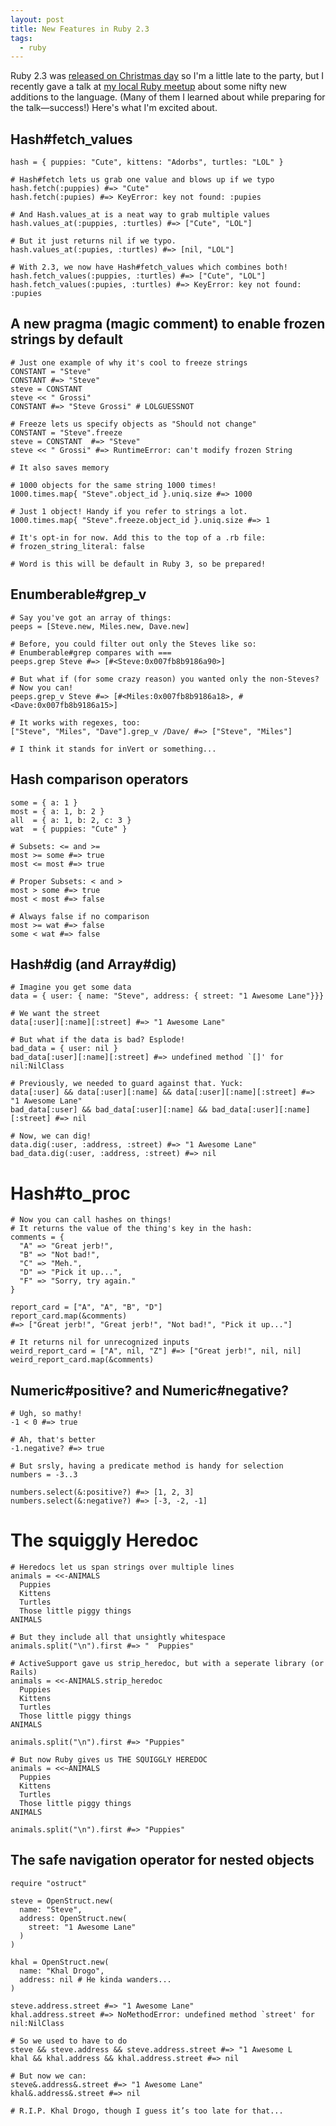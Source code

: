 ```yaml
---
layout: post
title: New Features in Ruby 2.3
tags:
  - ruby
---
```


Ruby 2.3 was [released on Christmas day](https://www.ruby-lang.org/en/news/2015/12/25/ruby-2-3-0-released/) so I'm a little late to the party, but I recently gave a talk at [my local Ruby meetup](http://indyrb.org/) about some nifty new additions to the language. (Many of them I learned about while preparing for the talk—success!) Here's what I'm excited about.

<!--more-->

## Hash#fetch_values

    hash = { puppies: "Cute", kittens: "Adorbs", turtles: "LOL" }

    # Hash#fetch lets us grab one value and blows up if we typo
    hash.fetch(:puppies) #=> "Cute"
    hash.fetch(:pupies) #=> KeyError: key not found: :pupies

    # And Hash.values_at is a neat way to grab multiple values
    hash.values_at(:puppies, :turtles) #=> ["Cute", "LOL"]

    # But it just returns nil if we typo.
    hash.values_at(:pupies, :turtles) #=> [nil, "LOL"]

    # With 2.3, we now have Hash#fetch_values which combines both!
    hash.fetch_values(:puppies, :turtles) #=> ["Cute", "LOL"]
    hash.fetch_values(:pupies, :turtles) #=> KeyError: key not found: :pupies

## A new pragma (magic comment) to enable frozen strings by default

    # Just one example of why it's cool to freeze strings
    CONSTANT = "Steve"
    CONSTANT #=> "Steve"
    steve = CONSTANT
    steve << " Grossi"
    CONSTANT #=> "Steve Grossi" # LOLGUESSNOT

    # Freeze lets us specify objects as "Should not change"
    CONSTANT = "Steve".freeze
    steve = CONSTANT  #=> "Steve"
    steve << " Grossi" #=> RuntimeError: can't modify frozen String

    # It also saves memory

    # 1000 objects for the same string 1000 times!
    1000.times.map{ "Steve".object_id }.uniq.size #=> 1000

    # Just 1 object! Handy if you refer to strings a lot.
    1000.times.map{ "Steve".freeze.object_id }.uniq.size #=> 1

    # It's opt-in for now. Add this to the top of a .rb file:
    # frozen_string_literal: false

    # Word is this will be default in Ruby 3, so be prepared!

## Enumberable#grep_v

    # Say you've got an array of things:
    peeps = [Steve.new, Miles.new, Dave.new]

    # Before, you could filter out only the Steves like so:
    # Enumberable#grep compares with ===
    peeps.grep Steve #=> [#<Steve:0x007fb8b9186a90>]

    # But what if (for some crazy reason) you wanted only the non-Steves?
    # Now you can!
    peeps.grep_v Steve #=> [#<Miles:0x007fb8b9186a18>, #<Dave:0x007fb8b9186a15>]

    # It works with regexes, too:
    ["Steve", "Miles", "Dave"].grep_v /Dave/ #=> ["Steve", "Miles"]

    # I think it stands for inVert or something...

## Hash comparison operators

    some = { a: 1 }
    most = { a: 1, b: 2 }
    all  = { a: 1, b: 2, c: 3 }
    wat  = { puppies: "Cute" }

    # Subsets: <= and >=
    most >= some #=> true
    most <= most #=> true

    # Proper Subsets: < and >
    most > some #=> true
    most < most #=> false

    # Always false if no comparison
    most >= wat #=> false
    some < wat #=> false

## Hash#dig (and Array#dig)

    # Imagine you get some data
    data = { user: { name: "Steve", address: { street: "1 Awesome Lane"}}}

    # We want the street
    data[:user][:name][:street] #=> "1 Awesome Lane"

    # But what if the data is bad? Esplode!
    bad_data = { user: nil }
    bad_data[:user][:name][:street] #=> undefined method `[]' for nil:NilClass

    # Previously, we needed to guard against that. Yuck:
    data[:user] && data[:user][:name] && data[:user][:name][:street] #=> "1 Awesome Lane"
    bad_data[:user] && bad_data[:user][:name] && bad_data[:user][:name][:street] #=> nil

    # Now, we can dig!
    data.dig(:user, :address, :street) #=> "1 Awesome Lane"
    bad_data.dig(:user, :address, :street) #=> nil

# Hash#to_proc

    # Now you can call hashes on things!
    # It returns the value of the thing's key in the hash:
    comments = {
      "A" => "Great jerb!",
      "B" => "Not bad!",
      "C" => "Meh.",
      "D" => "Pick it up...",
      "F" => "Sorry, try again."
    }

    report_card = ["A", "A", "B", "D"]
    report_card.map(&comments)
    #=> ["Great jerb!", "Great jerb!", "Not bad!", "Pick it up..."]

    # It returns nil for unrecognized inputs
    weird_report_card = ["A", nil, "Z"] #=> ["Great jerb!", nil, nil]
    weird_report_card.map(&comments)

## Numeric#positive? and Numeric#negative?

    # Ugh, so mathy!
    -1 < 0 #=> true

    # Ah, that's better
    -1.negative? #=> true

    # But srsly, having a predicate method is handy for selection
    numbers = -3..3

    numbers.select(&:positive?) #=> [1, 2, 3]
    numbers.select(&:negative?) #=> [-3, -2, -1]

# The squiggly Heredoc

    # Heredocs let us span strings over multiple lines
    animals = <<-ANIMALS
      Puppies
      Kittens
      Turtles
      Those little piggy things
    ANIMALS

    # But they include all that unsightly whitespace
    animals.split("\n").first #=> "  Puppies"

    # ActiveSupport gave us strip_heredoc, but with a seperate library (or Rails)
    animals = <<-ANIMALS.strip_heredoc
      Puppies
      Kittens
      Turtles
      Those little piggy things
    ANIMALS

    animals.split("\n").first #=> "Puppies"

    # But now Ruby gives us THE SQUIGGLY HEREDOC
    animals = <<~ANIMALS
      Puppies
      Kittens
      Turtles
      Those little piggy things
    ANIMALS

    animals.split("\n").first #=> "Puppies"

## The safe navigation operator for nested objects

    require "ostruct"

    steve = OpenStruct.new(
      name: "Steve",
      address: OpenStruct.new(
        street: "1 Awesome Lane"
      )
    )

    khal = OpenStruct.new(
      name: "Khal Drogo",
      address: nil # He kinda wanders...
    )

    steve.address.street #=> "1 Awesome Lane"
    khal.address.street #=> NoMethodError: undefined method `street' for nil:NilClass

    # So we used to have to do
    steve && steve.address && steve.address.street #=> "1 Awesome L
    khal && khal.address && khal.address.street #=> nil

    # But now we can:
    steve&.address&.street #=> "1 Awesome Lane"
    khal&.address&.street #=> nil

    # R.I.P. Khal Drogo, though I guess it’s too late for that...
